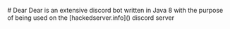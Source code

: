 #   D e a r  
  
 D e a r   i s   a n   e x t e n s i v e   d i s c o r d   b o t   w r i t t e n   i n   J a v a   8   w i t h   t h e   p u r p o s e   o f   b e i n g   u s e d   o n   t h e   [ h a c k e d s e r v e r . i n f o ] ( )   d i s c o r d   s e r v e r 
